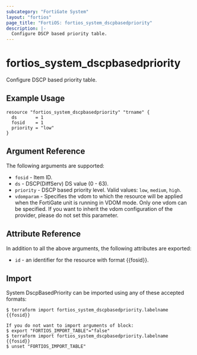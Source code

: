 ```yaml
---
subcategory: "FortiGate System"
layout: "fortios"
page_title: "FortiOS: fortios_system_dscpbasedpriority"
description: |-
  Configure DSCP based priority table.
---
```


# fortios_system_dscpbasedpriority
Configure DSCP based priority table.

## Example Usage

```hcl
resource "fortios_system_dscpbasedpriority" "trname" {
  ds       = 1
  fosid    = 1
  priority = "low"
}
```

## Argument Reference

The following arguments are supported:

* `fosid` - Item ID.
* `ds` - DSCP(DiffServ) DS value (0 - 63).
* `priority` - DSCP based priority level. Valid values: `low`, `medium`, `high`.
* `vdomparam` - Specifies the vdom to which the resource will be applied when the FortiGate unit is running in VDOM mode. Only one vdom can be specified. If you want to inherit the vdom configuration of the provider, please do not set this parameter.


## Attribute Reference

In addition to all the above arguments, the following attributes are exported:
* `id` - an identifier for the resource with format {{fosid}}.

## Import

System DscpBasedPriority can be imported using any of these accepted formats:
```
$ terraform import fortios_system_dscpbasedpriority.labelname {{fosid}}

If you do not want to import arguments of block:
$ export "FORTIOS_IMPORT_TABLE"="false"
$ terraform import fortios_system_dscpbasedpriority.labelname {{fosid}}
$ unset "FORTIOS_IMPORT_TABLE"
```
